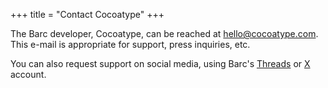 +++
title = "Contact Cocoatype"
+++

The Barc developer, Cocoatype, can be reached at [hello@cocoatype.com](mailto:hello@cocoatype.com). This e-mail is appropriate for support, press inquiries, etc.

You can also request support on social media, using Barc&apos;s [Threads](https://threads.net/@barc.app) or [X](https://x.com/barccodes) account.
